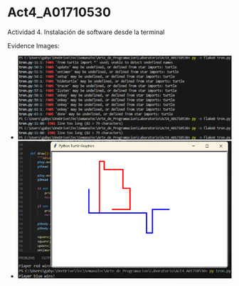 # Act4_A01710530
Actividad 4. Instalación de software desde la terminal 

Evidence Images:
* ![Code review terminal](code_review.png)
* ![Game 'tron' execution](game_execution.png)
